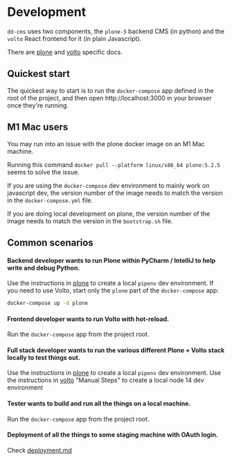 # Development

`dd-cms` uses two components, the `plone-5` backend CMS (in python) and the 
`volto` React frontend for it (in plain Javascript).

There are [plone](plone.md) and [volto](volto.md) specific docs.

## Quickest start

The quickest way to start is to run the `docker-compose` app defined in the root of the
project, and then open http://localhost:3000 in your browser once they're running.

## M1 Mac users

You may run into an issue with the plone docker image on an M1 Mac machine.

Running this command `docker pull --platform linux/x86_64 plone:5.2.5` seems to solve the issue.

If you are using the `docker-compose` dev environment to mainly work on javascript dev, the version number 
of the image needs to match the version in the `docker-compose.yml` file.

If you are doing local development on plone, the version number of the image needs to match the version 
in the `bootstrap.sh` file.

## Common scenarios

#### Backend developer wants to run Plone within PyCharm / IntelliJ to help write and debug Python.

Use the instructions in [plone](plone.md) to create a local `pipenv` dev environment.
If you need to use Volto, start only the `plone` part of the `docker-compose` app:

```bash
docker-compose up -d plone
```
#### Frontend developer wants to run Volto with hot-reload.

Run the `docker-compose` app from the project root. 

#### Full stack developer wants to run the various different Plone + Volto stack locally to test things out.

Use the instructions in [plone](plone.md) to create a local `pipenv` dev environment.
Use the instructions in [volto](volto.md) "Manual Steps" to create a local node 14 dev environment

#### Tester wants to build and run all the things on a local machine.

Run the `docker-compose` app from the project root. 

#### Deployment of all the things to some staging machine with OAuth login.

Check [deployment.md](deployment.md)

